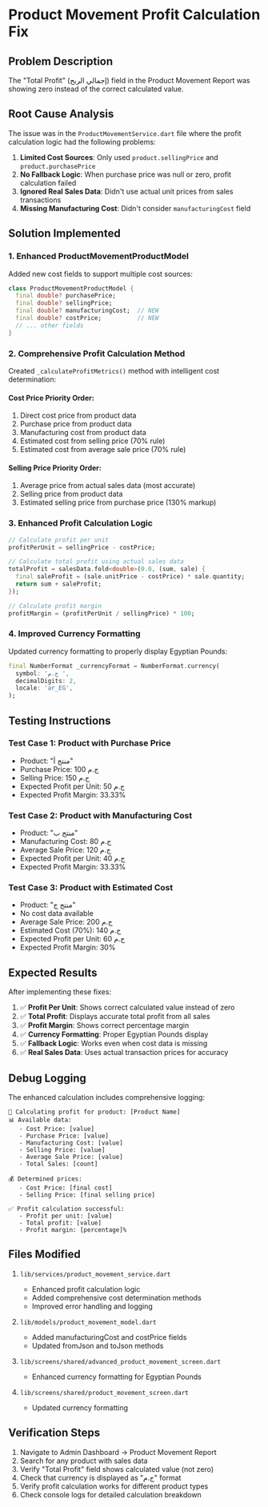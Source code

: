 # Product Movement Profit Calculation Fix

## Problem Description
The "Total Profit" (إجمالي الربح) field in the Product Movement Report was showing zero instead of the correct calculated value.

## Root Cause Analysis
The issue was in the `ProductMovementService.dart` file where the profit calculation logic had the following problems:

1. **Limited Cost Sources**: Only used `product.sellingPrice` and `product.purchasePrice`
2. **No Fallback Logic**: When purchase price was null or zero, profit calculation failed
3. **Ignored Real Sales Data**: Didn't use actual unit prices from sales transactions
4. **Missing Manufacturing Cost**: Didn't consider `manufacturingCost` field

## Solution Implemented

### 1. Enhanced ProductMovementProductModel
Added new cost fields to support multiple cost sources:
```dart
class ProductMovementProductModel {
  final double? purchasePrice;
  final double? sellingPrice;
  final double? manufacturingCost;  // NEW
  final double? costPrice;          // NEW
  // ... other fields
}
```

### 2. Comprehensive Profit Calculation Method
Created `_calculateProfitMetrics()` method with intelligent cost determination:

#### Cost Price Priority Order:
1. Direct cost price from product data
2. Purchase price from product data  
3. Manufacturing cost from product data
4. Estimated cost from selling price (70% rule)
5. Estimated cost from average sale price (70% rule)

#### Selling Price Priority Order:
1. Average price from actual sales data (most accurate)
2. Selling price from product data
3. Estimated selling price from purchase price (130% markup)

### 3. Enhanced Profit Calculation Logic
```dart
// Calculate profit per unit
profitPerUnit = sellingPrice - costPrice;

// Calculate total profit using actual sales data
totalProfit = salesData.fold<double>(0.0, (sum, sale) {
  final saleProfit = (sale.unitPrice - costPrice) * sale.quantity;
  return sum + saleProfit;
});

// Calculate profit margin
profitMargin = (profitPerUnit / sellingPrice) * 100;
```

### 4. Improved Currency Formatting
Updated currency formatting to properly display Egyptian Pounds:
```dart
final NumberFormat _currencyFormat = NumberFormat.currency(
  symbol: 'ج.م ',
  decimalDigits: 2,
  locale: 'ar_EG',
);
```

## Testing Instructions

### Test Case 1: Product with Purchase Price
- Product: "منتج أ"
- Purchase Price: 100 ج.م
- Selling Price: 150 ج.م
- Expected Profit per Unit: 50 ج.م
- Expected Profit Margin: 33.33%

### Test Case 2: Product with Manufacturing Cost
- Product: "منتج ب"
- Manufacturing Cost: 80 ج.م
- Average Sale Price: 120 ج.م
- Expected Profit per Unit: 40 ج.م
- Expected Profit Margin: 33.33%

### Test Case 3: Product with Estimated Cost
- Product: "منتج ج"
- No cost data available
- Average Sale Price: 200 ج.م
- Estimated Cost (70%): 140 ج.م
- Expected Profit per Unit: 60 ج.م
- Expected Profit Margin: 30%

## Expected Results

After implementing these fixes:

1. ✅ **Profit Per Unit**: Shows correct calculated value instead of zero
2. ✅ **Total Profit**: Displays accurate total profit from all sales
3. ✅ **Profit Margin**: Shows correct percentage margin
4. ✅ **Currency Formatting**: Proper Egyptian Pounds display
5. ✅ **Fallback Logic**: Works even when cost data is missing
6. ✅ **Real Sales Data**: Uses actual transaction prices for accuracy

## Debug Logging

The enhanced calculation includes comprehensive logging:
```
🧮 Calculating profit for product: [Product Name]
📊 Available data:
   - Cost Price: [value]
   - Purchase Price: [value]
   - Manufacturing Cost: [value]
   - Selling Price: [value]
   - Average Sale Price: [value]
   - Total Sales: [count]

💰 Determined prices:
   - Cost Price: [final cost]
   - Selling Price: [final selling price]

✅ Profit calculation successful:
   - Profit per unit: [value]
   - Total profit: [value]
   - Profit margin: [percentage]%
```

## Files Modified

1. `lib/services/product_movement_service.dart`
   - Enhanced profit calculation logic
   - Added comprehensive cost determination methods
   - Improved error handling and logging

2. `lib/models/product_movement_model.dart`
   - Added manufacturingCost and costPrice fields
   - Updated fromJson and toJson methods

3. `lib/screens/shared/advanced_product_movement_screen.dart`
   - Enhanced currency formatting for Egyptian Pounds

4. `lib/screens/shared/product_movement_screen.dart`
   - Updated currency formatting

## Verification Steps

1. Navigate to Admin Dashboard → Product Movement Report
2. Search for any product with sales data
3. Verify "Total Profit" field shows calculated value (not zero)
4. Check that currency is displayed as "ج.م" format
5. Verify profit calculation works for different product types
6. Check console logs for detailed calculation breakdown
